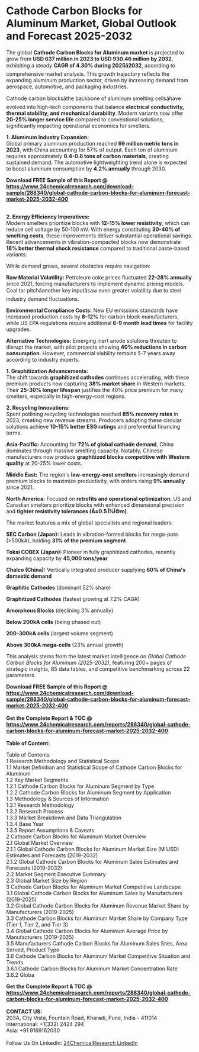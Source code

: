 <h1>Cathode Carbon Blocks for Aluminum Market, Global Outlook and Forecast 2025-2032</h1><p>The global <strong>Cathode Carbon Blocks for Aluminum market</strong> is projected to grow from <strong>USD 637 million in 2023 to USD 930.46 million by 2032</strong>, exhibiting a steady <strong>CAGR of 4.30% during 2025â2032</strong>, according to comprehensive market analysis. This growth trajectory reflects the expanding aluminum production sector, driven by increasing demand from aerospace, automotive, and packaging industries.</p><p>Cathode carbon blocksâthe backbone of aluminum smelting cellsâhave evolved into high-tech components that balance <strong>electrical conductivity, thermal stability, and mechanical durability</strong>. Modern variants now offer <strong>20-25% longer service life</strong> compared to conventional solutions, significantly impacting operational economics for smelters.</p><p><strong>1. Aluminum Industry Expansion:</strong><br>
Global primary aluminum production reached <strong>69 million metric tons in 2023</strong>, with China accounting for 57% of output. Each ton of aluminum requires approximately <strong>0.4-0.6 tons of carbon materials</strong>, creating sustained demand. The automotive lightweighting trend alone is expected to boost aluminum consumption by <strong>4.2% annually</strong> through 2030.</p><div><b>Download FREE Sample of this Report @ 
            <a href="https://www.24chemicalresearch.com/download-sample/288340/global-cathode-carbon-blocks-for-aluminum-forecast-market-2025-2032-400">
            https://www.24chemicalresearch.com/download-sample/288340/global-cathode-carbon-blocks-for-aluminum-forecast-market-2025-2032-400</a></b></div><br><p><strong>2. Energy Efficiency Imperatives:</strong><br>
Modern smelters prioritize blocks with <strong>12-15% lower resistivity</strong>, which can reduce cell voltage by 50-100 mV. With energy constituting <strong>30-40% of smelting costs</strong>, these improvements deliver substantial operational savings. Recent advancements in vibration-compacted blocks now demonstrate <strong>18% better thermal shock resistance</strong> compared to traditional paste-based variants.</p><p>While demand grows, several obstacles require navigation:</p><p><strong>Raw Material Volatility:</strong> Petroleum coke prices fluctuated <strong>22-28% annually</strong> since 2021, forcing manufacturers to implement dynamic pricing models. Coal tar pitchâanother key inputâsaw even greater volatility due to steel industry demand fluctuations.</p><p><strong>Environmental Compliance Costs:</strong> New EU emissions standards have increased production costs by <strong>8-12%</strong> for carbon block manufacturers, while US EPA regulations require additional <strong>6-9 month lead times</strong> for facility upgrades.</p><p><strong>Alternative Technologies:</strong> Emerging inert anode solutions threaten to disrupt the market, with pilot projects showing <strong>40% reductions in carbon consumption</strong>. However, commercial viability remains 5-7 years away according to industry experts.</p><p><strong>1. Graphitization Advancements:</strong><br>
The shift towards <strong>graphitized cathodes</strong> continues accelerating, with these premium products now capturing <strong>38% market share</strong> in Western markets. Their <strong>25-30% longer lifespan</strong> justifies the 40% price premium for many smelters, especially in high-energy-cost regions.</p><p><strong>2. Recycling Innovations:</strong><br>
Spent potlining recycling technologies reached <strong>85% recovery rates</strong> in 2023, creating new revenue streams. Producers adopting these circular solutions achieve <strong>10-15% better ESG ratings</strong> and preferential financing terms.</p><p><strong>Asia-Pacific:</strong> Accounting for <strong>72% of global cathode demand</strong>, China dominates through massive smelting capacity. Notably, Chinese manufacturers now produce <strong>graphitized blocks competitive with Western quality</strong> at 20-25% lower costs.</p><p><strong>Middle East:</strong> The region's <strong>low-energy-cost smelters</strong> increasingly demand premium blocks to maximize productivity, with orders rising <strong>9% annually</strong> since 2021.</p><p><strong>North America:</strong> Focused on <strong>retrofits and operational optimization</strong>, US and Canadian smelters prioritize blocks with enhanced dimensional precision and <strong>tighter resistivity tolerances (Â±0.5 Î¼Î©m)</strong>.</p><p>The market features a mix of global specialists and regional leaders:</p><p><strong>SEC Carbon (Japan):</strong> Leads in vibration-formed blocks for mega-pots (&gt;500kA), holding <strong>31% of the premium segment</strong></p><p><strong>Tokai COBEX (Japan):</strong> Pioneer in fully graphitized cathodes, recently expanding capacity by <strong>45,000 tons/year</strong></p><p><strong>Chalco (China):</strong> Vertically integrated producer supplying <strong>60% of China's domestic demand</strong></p><p><strong>Graphitic Cathodes</strong> (dominant 52% share)</p><p><strong>Graphitized Cathodes</strong> (fastest growing at 7.2% CAGR)</p><p><strong>Amorphous Blocks</strong> (declining 3% annually)</p><p><strong>Below 200kA cells</strong> (being phased out)</p><p><strong>200-300kA cells</strong> (largest volume segment)</p><p><strong>Above 300kA mega-cells</strong> (23% annual growth)</p><p>This analysis stems from the latest market intelligence on <em>Global Cathode Carbon Blocks for Aluminum (2025-2032)</em>, featuring 200+ pages of strategic insights, 85 data tables, and competitive benchmarking across 22 parameters.</p><div><b>Download FREE Sample of this Report @ 
            <a href="https://www.24chemicalresearch.com/download-sample/288340/global-cathode-carbon-blocks-for-aluminum-forecast-market-2025-2032-400">
            https://www.24chemicalresearch.com/download-sample/288340/global-cathode-carbon-blocks-for-aluminum-forecast-market-2025-2032-400</a></b></div><br><div><b>Get the Complete Report & TOC @ 
            <a href="https://www.24chemicalresearch.com/reports/288340/global-cathode-carbon-blocks-for-aluminum-forecast-market-2025-2032-400">
            https://www.24chemicalresearch.com/reports/288340/global-cathode-carbon-blocks-for-aluminum-forecast-market-2025-2032-400</a></b></div><br>
            <b>Table of Content:</b><p>Table of Contents<br />
1 Research Methodology and Statistical Scope<br />
1.1 Market Definition and Statistical Scope of Cathode Carbon Blocks for Aluminum<br />
1.2 Key Market Segments<br />
1.2.1 Cathode Carbon Blocks for Aluminum Segment by Type<br />
1.2.2 Cathode Carbon Blocks for Aluminum Segment by Application<br />
1.3 Methodology & Sources of Information<br />
1.3.1 Research Methodology<br />
1.3.2 Research Process<br />
1.3.3 Market Breakdown and Data Triangulation<br />
1.3.4 Base Year<br />
1.3.5 Report Assumptions & Caveats<br />
2 Cathode Carbon Blocks for Aluminum Market Overview<br />
2.1 Global Market Overview<br />
2.1.1 Global Cathode Carbon Blocks for Aluminum Market Size (M USD) Estimates and Forecasts (2019-2032)<br />
2.1.2 Global Cathode Carbon Blocks for Aluminum Sales Estimates and Forecasts (2019-2032)<br />
2.2 Market Segment Executive Summary<br />
2.3 Global Market Size by Region<br />
3 Cathode Carbon Blocks for Aluminum Market Competitive Landscape<br />
3.1 Global Cathode Carbon Blocks for Aluminum Sales by Manufacturers (2019-2025)<br />
3.2 Global Cathode Carbon Blocks for Aluminum Revenue Market Share by Manufacturers (2019-2025)<br />
3.3 Cathode Carbon Blocks for Aluminum Market Share by Company Type (Tier 1, Tier 2, and Tier 3)<br />
3.4 Global Cathode Carbon Blocks for Aluminum Average Price by Manufacturers (2019-2025)<br />
3.5 Manufacturers Cathode Carbon Blocks for Aluminum Sales Sites, Area Served, Product Type<br />
3.6 Cathode Carbon Blocks for Aluminum Market Competitive Situation and Trends<br />
3.6.1 Cathode Carbon Blocks for Aluminum Market Concentration Rate<br />
3.6.2 Globa</p><div><b>Get the Complete Report & TOC @ 
            <a href="https://www.24chemicalresearch.com/reports/288340/global-cathode-carbon-blocks-for-aluminum-forecast-market-2025-2032-400">
            https://www.24chemicalresearch.com/reports/288340/global-cathode-carbon-blocks-for-aluminum-forecast-market-2025-2032-400</a></b></div><br><b>CONTACT US:</b><br>
            203A, City Vista, Fountain Road, Kharadi, Pune, India - 411014<br>
            International: +1(332) 2424 294<br>
            Asia: +91 9169162030 <br><br>
            Follow Us On LinkedIn: <a href="https://www.linkedin.com/company/24chemicalresearch/">24ChemicalResearch LinkedIn</a>